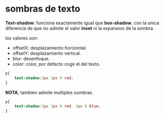 # sombras de texto

**Text-shadow**: funciona exactamente igual que **box-shadow**, con la unica diferencia de que no admite el valor **inset** ni la expansion de la sombra.

los valores son:
+ offsetX: desplazamiento horizontal.
+ offsetY: desplazamiento vertical.
+ blur: desenfoque.
+ color: color, por defecto coge el del texto.

```css
p{
    text-shadow:3px 3px 0 red;
}
```

**NOTA**, tambien admite multiples sombras.

```css
p{
    text-shadow:3px 3px 0 red, 2px 0 blue;
}
```